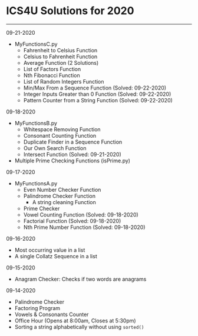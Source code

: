 # ICS4U Solutions for 2020
---
09-21-2020
- MyFunctionsC.py
    - Fahrenheit to Celsius Function
    - Celsius to Fahrenheit Function
    - Average Function (2 Solutions)
    - List of Factors Function
    - Nth Fibonacci Function
    - List of Random Integers Function
    - Min/Max From a Sequence Function (Solved: 09-22-2020)
    - Integer Inputs Greater than 0 Function (Solved: 09-22-2020)
    - Pattern Counter from a String Function (Solved: 09-22-2020)

09-18-2020
- MyFunctionsB.py
    - Whitespace Removing Function
    - Consonant Counting Function
    - Duplicate Finder in a Sequence Function
    - Our Own Search Function
    - Intersect Function (Solved: 09-21-2020)
- Multiple Prime Checking Functions (isPrime.py)

09-17-2020
- MyFunctionsA.py
    - Even Number Checker Function
    - Palindrome Checker Function
        - A string cleaning Function
    - Prime Checker
    - Vowel Counting Function (Solved: 09-18-2020)
    - Factorial Function (Solved: 09-18-2020)
    - Nth Prime Number Function (Solved: 09-18-2020)

09-16-2020
- Most occurring value in a list
- A single Collatz Sequence in a list

09-15-2020
- Anagram Checker: Checks if two words are anagrams

09-14-2020
- Palindrome Checker
- Factoring Program
- Vowels & Consonants Counter
- Office Hour (Opens at 8:00am, Closes at 5:30pm)
- Sorting a string alphabetically without using ```sorted()```
